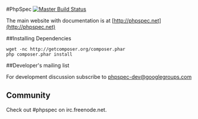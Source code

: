#PhpSpec [![Master Build Status](https://secure.travis-ci.org/phpspec/phpspec.png?branch=master)](http://travis-ci.org/phpspec/phpspec)

The main website with documentation is at [http://phpspec.net](http://phpspec.net)

##Installing Dependencies

    wget -nc http://getcomposer.org/composer.phar
    php composer.phar install

##Developer's mailing list

For development discussion subscribe to phpspec-dev@googlegroups.com

## Community

Check out #phpspec on irc.freenode.net.